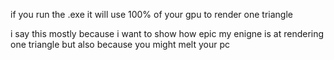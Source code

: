 if you run the .exe it will use 100% of your gpu to render one triangle

i say this mostly because i want to show how epic my enigne is at rendering one triangle but also because you might melt your pc
